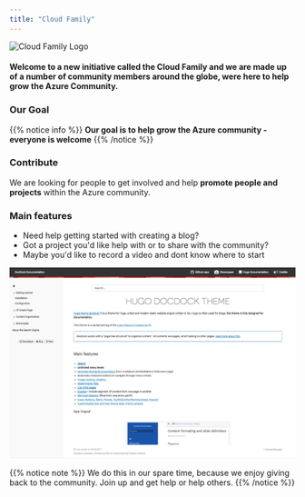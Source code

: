 ```yaml
---
title: "Cloud Family"
---
```



![Cloud Family Logo](/images/CloudFamilyLogo.png)

#### Welcome to a new initiative called the **Cloud Family** and we are made up of a number of community members around the globe, were here to help grow the **Azure Community**.



### Our Goal

{{% notice info %}}
**Our goal is to help grow the Azure community - everyone is welcome**
{{% /notice %}}

### Contribute

We are looking for people to get involved and help **promote people and projects** within the Azure community.

### Main features

* Need help getting started with creating a blog?
* Got a project you'd like help with or to share with the community?
* Maybe you'd like to record a video and dont know where to start

![Screenshot](https://github.com/matcornic/hugo-theme-learn/raw/master/images/screenshot.png?width=40pc&classes=shadow)

{{% notice note %}}
We do this in our spare time, because we enjoy giving back to the community. Join up and get help or help others.
{{% /notice %}}